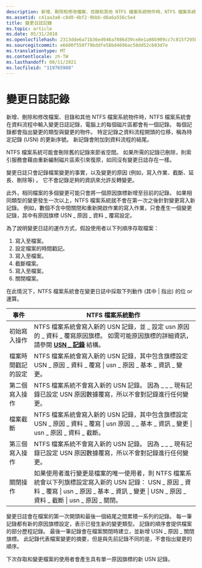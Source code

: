 ```yaml
---
description: 新增、刪除和修改檔案、目錄和其他 NTFS 檔案系統物件時，NTFS 檔案系統會在資料流程中輸入變更日誌記錄，電腦上的每個磁片區都會有一個記錄。
ms.assetid: c41aa3a8-c8d8-4bf2-9bbb-d6a6a556c5e4
title: 變更日誌記錄
ms.topic: article
ms.date: 05/31/2018
ms.openlocfilehash: 2313dde6a71b36ed046a7086d39ce8e1a86b909cc7c815f295bb8a45c82ab92f
ms.sourcegitcommit: e6600f550f79bddfe58bd4696ac50dd52cb03d7e
ms.translationtype: MT
ms.contentlocale: zh-TW
ms.lasthandoff: 08/11/2021
ms.locfileid: "119765988"
---
```

# <a name="change-journal-records"></a>變更日誌記錄

新增、刪除和修改檔案、目錄和其他 NTFS 檔案系統物件時，NTFS 檔案系統會在資料流程中輸入變更日誌記錄，電腦上的每個磁片區都會有一個記錄。 每個記錄都會指出變更的類型與變更的物件。 特定記錄之資料流程開頭的位移，稱為特定記錄 (USN) 的更新序號。 新記錄會附加到資料流程的結尾。

NTFS 檔案系統可能會刪除舊的記錄來節省空間。 如果所需的記錄已刪除，則索引服務會藉由重新編制磁片區索引來復原，如同沒有變更日誌存在一樣。

變更日誌只會記錄檔案變更的事實，以及變更的原因 (例如，寫入作業、截斷、延長、刪除等) 。 它不會記錄足夠的資訊來允許反轉變更。

此外，相同檔案的多個變更可能只會將一個原因旗標新增至目前的記錄。 如果相同類型的變更發生一次以上，NTFS 檔案系統就不會在第一次之後針對變更寫入新記錄。 例如，數個不含中間關閉和重新開啟作業的寫入作業，只會產生一個變更記錄，其中有原因旗標 USN \_ 原因 \_ 資料 \_ 覆寫設定。

為了說明變更日誌的運作方式，假設使用者以下列順序存取檔案：

1.  寫入至檔案。
2.  設定檔案的時間戳記。
3.  寫入至檔案。
4.  截斷檔案。
5.  寫入至檔案。
6.  關閉檔案。

在此情況下，NTFS 檔案系統會在變更日誌中採取下列動作 (其中 \| 指出) 的位 or 運算。



| 事件                                 | NTFS 檔案系統動作                                                                                                                                                                                                                                                    |
|---------------------------------------|----------------------------------------------------------------------------------------------------------------------------------------------------------------------------------------------------------------------------------------------------------------------------|
| 初始寫入操作<br/>    | NTFS 檔案系統會寫入新的 USN 記錄，並 \_ 設定 usn 原因的 \_ 資料 \_ 覆寫原因旗標。 如需可能原因旗標的詳細資訊，請參閱 [**USN \_ 記錄**](/windows/desktop/api/WinIoCtl/ns-winioctl-usn_record_v2) 結構。<br/>                                                     |
| 檔案時間戳記的設定<br/> | NTFS 檔案系統會寫入新的 USN 記錄，其中包含旗標設定 USN \_ 原因 \_ 資料 \_ 覆寫 \| usn \_ 原因 \_ 基本 \_ 資訊 \_ 變更。<br/>                                                                                                                            |
| 第二個寫入操作<br/>     | NTFS 檔案系統不會寫入新的 USN 記錄。 因為 \_ \_ \_ 現有記錄已設定 USN 原因數據覆寫，所以不會對記錄進行任何變更。<br/>                                                                                           |
| 檔案截斷<br/>            | NTFS 檔案系統會寫入新的 USN 記錄，其中包含旗標設定 USN \_ 原因 \_ 資料 \_ 覆寫 \| usn 原因 \_ \_ 基本 \_ 資訊 \_ 變更 \| usn \_ 原因 \_ 資料 \_ 截斷。<br/>                                                                                           |
| 第三個寫入操作<br/>      | NTFS 檔案系統不會寫入新的 USN 記錄。 因為 \_ \_ \_ 現有記錄已設定 USN 原因數據覆寫，所以不會對記錄進行任何變更。<br/>                                                                                           |
| 關閉操作<br/>            | 如果使用者進行變更是檔案的唯一使用者，則 NTFS 檔案系統會以下列旗標設定寫入新的 USN 記錄： USN \_ 原因 \_ 資料 \_ 覆寫 \| usn \_ 原因 \_ 基本 \_ 資訊 \_ 變更 \| USN \_ 原因 \_ 資料 \_ 截斷 \| usn \_ 原因 \_ 關閉。<br/> |



 

變更日誌會在檔案的第一次開頭和最後一個結尾之間累積一系列的記錄。 每一筆記錄都有新的原因旗標設定，表示已發生新的變更類型。 記錄的順序會提供檔案的部分歷程記錄。 最後一筆記錄會在檔案關閉時建立，並新增 USN \_ 原因 \_ 關閉旗標。 此記錄代表檔案變更的摘要，但是與先前記錄不同的是，不會指出變更的順序。

下次存取和變更檔案的使用者會產生具有單一原因旗標的新 USN 記錄。

 

 




